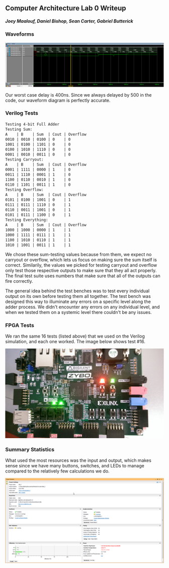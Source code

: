 ## Computer Architecture Lab 0 Writeup

##### Joey Maalouf, Daniel Bishop, Sean Carter, Gabriel Butterick


### Waveforms

![Waveforms](waveforms.png)

Our worst case delay is 400ns. Since we always delayed by 500 in the code, our waveform diagram is perfectly accurate.


### Verilog Tests

```
Testing 4-bit Full Adder
Testing Sum:
A    | B    | Sum  | Cout | Overflow
0010 | 0010 | 0100 | 0    | 0
1001 | 0100 | 1101 | 0    | 0
0100 | 1010 | 1110 | 0    | 0
0001 | 0010 | 0011 | 0    | 0
Testing Carryout:
A    | B    | Sum  | Cout | Overflow
0001 | 1111 | 0000 | 1    | 0
0011 | 1110 | 0001 | 1    | 0
1100 | 0110 | 0010 | 1    | 0
0110 | 1101 | 0011 | 1    | 0
Testing Overflow:
A    | B    | Sum  | Cout | Overflow
0101 | 0100 | 1001 | 0    | 1
0111 | 0111 | 1110 | 0    | 1
0110 | 0011 | 1001 | 0    | 1
0101 | 0111 | 1100 | 0    | 1
Testing Everything:
A    | B    | Sum  | Cout | Overflow
1000 | 1000 | 0000 | 1    | 1
1000 | 1111 | 0111 | 1    | 1
1100 | 1010 | 0110 | 1    | 1
1010 | 1001 | 0011 | 1    | 1
```

We chose these sum-testing values because from them, we expect no carryout or overflow, which lets us focus on making sure the sum itself is correct. Similarily, the values we picked for testing carryout and overflow only test those respective outputs to make sure that they all act properly. The final test suite uses numbers that make sure that all of the outputs can fire correctly.

The general idea behind the test benches was to test every individual output on its own before testing them all together. The test bench was designed this way to illuminate any errors on a specific level along the adder process. We didn't encounter any errors on any individual level, and when we tested them on a systemic level there couldn't be any issues.


### FPGA Tests

We ran the same 16 tests (listed above) that we used on the Verilog simulation, and each one worked. The image below shows test #16.

![FPGA Test](fpga.jpg)


### Summary Statistics

What used the most resources was the input and output, which makes sense since we have many buttons, switches, and LEDs to manage compared to the relatively few calculations we do.

![Summary Statistics](summary.png)
